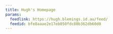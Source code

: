 ```yaml
---
title: Hugh's Homepage
params:
  feedlink: https://hugh.blemings.id.au/feed/
  feedid: bfe8aaae2e17eb850fdc88b362db60d0
---
```

